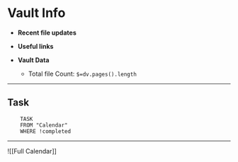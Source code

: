 # Vault Info
- **Recent file updates**
 - **Useful links**
 
 - **Vault Data**
	- Total file Count: `$=dv.pages().length`
	
---
## Task
```dataview
	TASK
	FROM "Calendar"
	WHERE !completed
```
---
![[Full Calendar]]